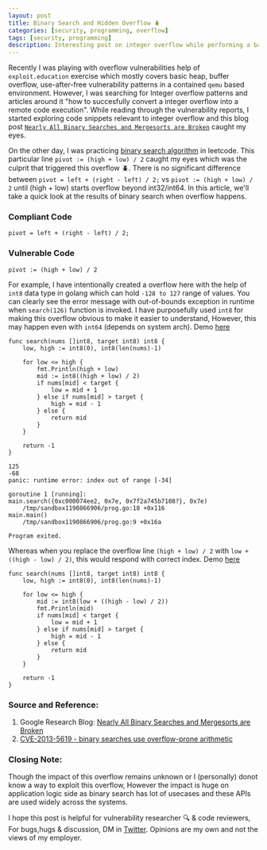 ```yaml
---
layout: post
title: Binary Search and Hidden Overflow 🪲
categories: [security, programming, overflow]
tags: [security, programming]
description: Interesting post on integer overflow while performing a basic binary search
---
```


Recently I was playing with overflow vulnerabilities help of `exploit.education` exercise which mostly covers basic heap, buffer overflow,
use-after-free vulnerability patterns in a contained `qemu` based environment. However, I was searching for Integer overflow patterns and articles around it "how to succesfully convert a integer overflow into a remote code execution". While reading through the vulnerability reports, I started exploring code snippets relevant to integer overflow and this blog post [`Nearly All Binary Searches and Mergesorts are Broken`](https://ai.googleblog.com/2006/06/extra-extra-read-all-about-it-nearly.html) caught my eyes. 

On the other day, I was practicing [binary search algorithm](https://leetcode.com/explore/learn/card/binary-search/) in leetcode. This particular line `pivot := (high + low) / 2` caught my eyes which was the culprit that triggered this overflow 🪲. There is no significant difference between `pivot = left + (right - left) / 2;` vs `pivot := (high + low) / 2` until (high + low) starts overflow beyond int32/int64. In this article, we'll take a quick look at the results of binary search when overflow happens.

### Compliant Code

```golang
pivot = left + (right - left) / 2;
```

### Vulnerable Code

```golang
pivot := (high + low) / 2
```

For example, I have intentionally created a overflow here with the help of `int8` data type in golang which can hold `-128 to 127` range of values. You can clearly see the error message with out-of-bounds exception in runtime when `search(126)` function is invoked. I have purposefully used `int8` for making this overflow obvious to make it easier to understand, However, this may happen even with `int64` (depends on system arch). Demo [here](https://go.dev/play/p/qGftxCMfnRW)

```golang
func search(nums []int8, target int8) int8 {
	low, high := int8(0), int8(len(nums)-1)

	for low <= high {
		fmt.Println(high + low)
		mid := int8((high + low) / 2)
		if nums[mid] < target {
			low = mid + 1
		} else if nums[mid] > target {
			high = mid - 1
		} else {
			return mid
		}
	}

	return -1
}
```
```
125
-68
panic: runtime error: index out of range [-34]

goroutine 1 [running]:
main.search({0xc000074ee2, 0x7e, 0x7f2a745b7108?}, 0x7e)
	/tmp/sandbox1190866906/prog.go:18 +0x116
main.main()
	/tmp/sandbox1190866906/prog.go:9 +0x16a

Program exited.
```

Whereas when you replace the overflow line `(high + low) / 2` with `low + ((high - low) / 2)`, this would respond with correct index. 
Demo [here](https://go.dev/play/p/9HBvUPepjSM)

```golang
func search(nums []int8, target int8) int8 {
	low, high := int8(0), int8(len(nums)-1)

	for low <= high {
		mid := int8(low + ((high - low) / 2))
		fmt.Println(mid)
		if nums[mid] < target {
			low = mid + 1
		} else if nums[mid] > target {
			high = mid - 1
		} else {
			return mid
		}
	}

	return -1
}
```

### Source and Reference:

1. Google Research Blog: [Nearly All Binary Searches and Mergesorts are Broken](https://ai.googleblog.com/2006/06/extra-extra-read-all-about-it-nearly.html)
2. [CVE-2013-5619 - binary searches use overflow-prone arithmetic](https://bugzilla.mozilla.org/show_bug.cgi?id=917841)

### Closing Note:

Though the impact of this overflow remains unknown or I (personally) donot know a way to exploit this overflow, However the impact is huge on application logic side as binary search has lot of usecases and these APIs are used widely across the systems.

I hope this post is helpful for vulnerability researcher 🔍 & code reviewers, For bugs,hugs & discussion, DM in [Twitter](https://twitter.com/sshivasurya). Opinions are my own and not the views of my employer.
